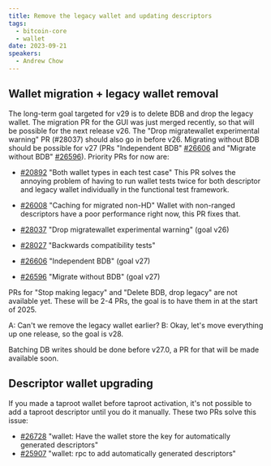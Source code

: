 ```yaml
---
title: Remove the legacy wallet and updating descriptors
tags:
  - bitcoin-core
  - wallet
date: 2023-09-21
speakers:
  - Andrew Chow
---
```

## Wallet migration + legacy wallet removal

The long-term goal targeted for v29 is to delete BDB and drop the legacy
wallet. The migration PR for the GUI was just merged recently, so that
will be possible for the next release v26. The "Drop migratewallet
experimental warning" PR (#28037) should also go in before v26.
Migrating without BDB should be possible for v27 (PRs "Independent BDB"
[#26606](https://github.com/bitcoin/bitcoin/pull/26606) and "Migrate without BDB" [#26596](https://github.com/bitcoin/bitcoin/pull/26596)). Priority PRs for now are:

- [#20892](https://github.com/bitcoin/bitcoin/pull/20892) "Both wallet types in each test case"
This PR solves the annoying problem of having to run wallet tests twice
for both descriptor and legacy wallet individually in the functional
test framework.

- [#26008](https://github.com/bitcoin/bitcoin/pull/26008) "Caching for migrated non-HD"
Wallet with non-ranged descriptors have a poor performance right now,
this PR fixes that.

- [#28037](https://github.com/bitcoin/bitcoin/pull/28037) "Drop migratewallet experimental warning" (goal v26)
- [#28027](https://github.com/bitcoin/bitcoin/pull/28027) "Backwards compatibility tests"
- [#26606](https://github.com/bitcoin/bitcoin/pull/26606) "Independent BDB" (goal v27)
- [#26596](https://github.com/bitcoin/bitcoin/pull/26596) "Migrate without BDB" (goal v27)

PRs for "Stop making legacy" and "Delete BDB, drop legacy" are not
available yet. These will be 2-4 PRs, the goal is to have them in at the
start of 2025.

A: Can't we remove the legacy wallet earlier?
B: Okay, let's move everything up one release, so the goal is v28.

Batching DB writes should be done before v27.0, a PR for that will be made available soon.

## Descriptor wallet upgrading

If you made a taproot wallet before taproot activation, it's not
possible to add a taproot descriptor until you do it manually. These two
PRs solve this issue:

- [#26728](https://github.com/bitcoin/bitcoin/pull/26728) "wallet: Have the wallet store the key for automatically generated descriptors"
- [#25907](https://github.com/bitcoin/bitcoin/pull/25907) "wallet: rpc to add automatically generated descriptors"
